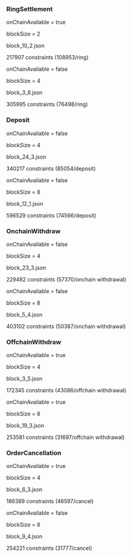 ### RingSettlement

onChainAvailable = true

blockSize = 2

block_10_2.json

217907 constraints (108953/ring)



onChainAvailable = false

blockSize = 4

block_3_6.json

305995 constraints (76498/ring)





### Deposit

onChainAvailable = false

blockSize = 4

block_24_3.json

340217 constraints (85054/deposit)



onChainAvailable = false

blockSize = 8

block_12_1.json

596529 constraints (74566/deposit)



### OnchainWithdraw

onChainAvailable = false

blockSize = 4

block_23_3.json

229482 constraints (57370/onchain withdrawal)



onChainAvailable = false

blockSize = 8

block_5_4.json

403102 constraints (50387/onchain withdrawal)



### OffchainWithdraw

onChainAvailable = true

blockSize = 4

block_3_5.json

172345 constraints (43086/offchain withdrawal)



onChainAvailable = true

blockSize = 8

block_19_3.json

253581 constraints (31697/offchain withdrawal)





### OrderCancellation

onChainAvailable = true

blockSize = 4

block_6_3.json

186389 constraints (46597/cancel)





onChainAvailable = false

blockSize = 8

block_9_4.json

254221 constraints (31777/cancel)

